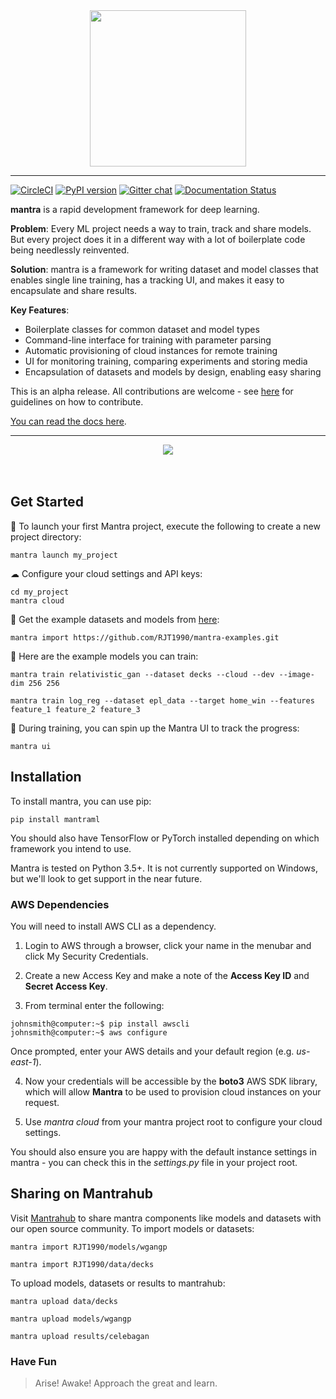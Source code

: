 <div align="center">
    <img width="250" src="docs/source/logo.png">    
</div>

-----------------------------------------

[![CircleCI](https://circleci.com/gh/RJT1990/mantra.svg?style=shield&circle-token=ef9ddee091dd77395273f8d59f6b6b5b091212c7)](https://circleci.com/gh/RJT1990/mantra)
[![PyPI version](https://badge.fury.io/py/mantraml.svg)](https://badge.fury.io/py/mantraml)
[![Gitter chat](https://badges.gitter.im/gitterHQ/gitter.png)](https://gitter.im/mantraml/Lobby)
[![Documentation Status](https://readthedocs.org/projects/mantra/badge/?version=latest)](http://mantra.readthedocs.io/en/latest/?badge=latest)


**mantra** is a rapid development framework for deep learning. 

**Problem**: Every ML project needs a way to train, track and share models. But every project does it in a different way with a lot of boilerplate code being needlessly reinvented. 

**Solution**: mantra is a framework for writing dataset and model classes that enables single line training, has a tracking UI, and makes it easy to encapsulate and share results. 

**Key Features**:

- Boilerplate classes for common dataset and model types
- Command-line interface for training with parameter parsing
- Automatic provisioning of cloud instances for remote training
- UI for monitoring training, comparing experiments and storing media
- Encapsulation of datasets and models by design, enabling easy sharing 

This is an alpha release. All contributions are welcome - see [here](https://github.com/RJT1990/mantra/blob/master/CONTRIBUTING.md) for guidelines on how to contribute.

[You can read the docs here](http://mantra.readthedocs.io/en/latest/).

-----------------------------------------

<div align="center">
<img src="docs/source/demo.gif">
</div>
<br><br>

## Get Started 

🚀 To launch your first Mantra project, execute the following to create a new project directory:

```console
mantra launch my_project 
```
☁ Configure your cloud settings and API keys:

```console
cd my_project 
mantra cloud 
```
💾 Get the example datasets and models from [here](https://github.com/RJT1990/mantra-examples):
 
```console
mantra import https://github.com/RJT1990/mantra-examples.git
``` 

🤖 Here are the example models you can train:

```console
mantra train relativistic_gan --dataset decks --cloud --dev --image-dim 256 256
```

```console
mantra train log_reg --dataset epl_data --target home_win --features feature_1 feature_2 feature_3 
```

🚂 During training, you can spin up the Mantra UI to track the progress:

```console
mantra ui
```

## Installation

To install mantra, you can use pip:

```
pip install mantraml
```
You should also have TensorFlow or PyTorch installed depending on which framework you intend to use.

Mantra is tested on Python 3.5+. It is not currently supported on Windows, but we'll look to get support in the near future.

### AWS Dependencies

You will need to install AWS CLI as a dependency. 

1. Login to AWS through a browser, click your name in the menubar and click My Security Credentials.

2. Create a new Access Key and make a note of the **Access Key ID** and **Secret Access Key**.

3. From terminal enter the following:

```console
johnsmith@computer:~$ pip install awscli
johnsmith@computer:~$ aws configure
```

Once prompted, enter your AWS details and your default region (e.g. *us-east-1*).

4. Now your credentials will be accessible by the **boto3** AWS SDK library, which will allow **Mantra** to be used to 
provision cloud instances on your request.

5. Use *mantra cloud* from your mantra project root to configure your cloud settings.

You should also ensure you are happy with the default instance settings in mantra - you can check this in the *settings.py* file in your project root. 

## Sharing on Mantrahub

Visit [Mantrahub](http://www.mantrahub.io) to share mantra components like models and datasets with our open source community. To import models or datasets:

```console
mantra import RJT1990/models/wgangp
```

```console
mantra import RJT1990/data/decks
```

To upload models, datasets or results to mantrahub:

```console
mantra upload data/decks
```

```console
mantra upload models/wgangp
```

```console
mantra upload results/celebagan
```

### Have Fun

> Arise! Awake! Approach the great and learn.
